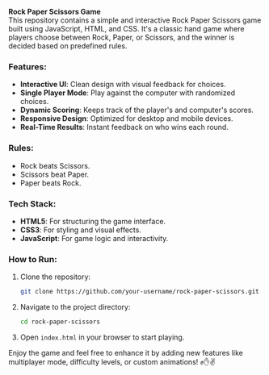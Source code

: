 **Rock Paper Scissors Game**  
This repository contains a simple and interactive Rock Paper Scissors game built using JavaScript, HTML, and CSS. It's a classic hand game where players choose between Rock, Paper, or Scissors, and the winner is decided based on predefined rules.

### Features:
- **Interactive UI**: Clean design with visual feedback for choices.
- **Single Player Mode**: Play against the computer with randomized choices.
- **Dynamic Scoring**: Keeps track of the player's and computer's scores.
- **Responsive Design**: Optimized for desktop and mobile devices.
- **Real-Time Results**: Instant feedback on who wins each round.

### Rules:
- Rock beats Scissors.  
- Scissors beat Paper.  
- Paper beats Rock.  

### Tech Stack:
- **HTML5**: For structuring the game interface.
- **CSS3**: For styling and visual effects.
- **JavaScript**: For game logic and interactivity.

### How to Run:
1. Clone the repository:  
   ```bash
   git clone https://github.com/your-username/rock-paper-scissors.git
   ```
2. Navigate to the project directory:
   ```bash
   cd rock-paper-scissors
   ```
3. Open `index.html` in your browser to start playing.

Enjoy the game and feel free to enhance it by adding new features like multiplayer mode, difficulty levels, or custom animations! ✊✋✌️
